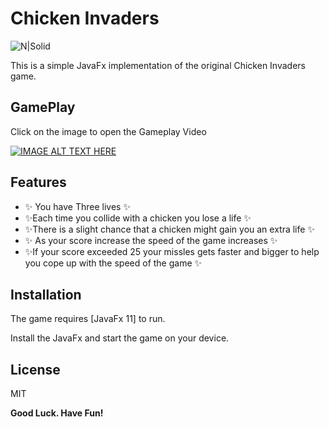 # Chicken Invaders


![N|Solid](https://forum.chickeninvaders.com/uploads/db1091/original/1X/5bbfbf0ae0eb0a0fe0da9f1bd978aa6bc6d73c86.jpeg)



This is a simple JavaFx implementation of the original Chicken Invaders game.

## GamePlay
Click on the image to open the Gameplay Video

[![IMAGE ALT TEXT HERE](https://img.youtube.com/vi/HnCDlYO-mao/0.jpg)](https://youtu.be/HnCDlYO-mao)

## Features

- ✨ You have Three lives  ✨
-  ✨Each time you collide with a chicken you lose a life ✨
-  ✨There is a slight chance that a  chicken might gain you an extra life ✨
- ✨ As your score increase the speed of the game increases  ✨
-  ✨If your score exceeded 25 your missles gets faster and bigger to help you cope up with the speed of the game ✨








## Installation

The game requires [JavaFx 11] to run.

Install the JavaFx and start the game on your device.







## License

MIT

**Good Luck. Have Fun!**


